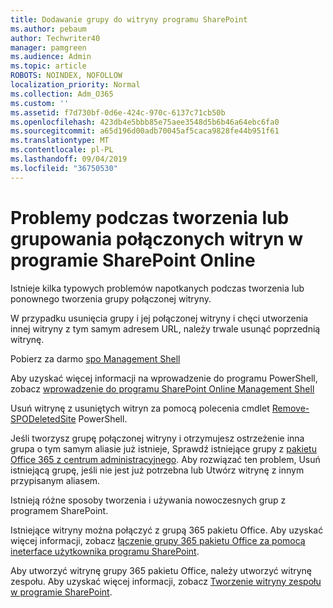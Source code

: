 ```yaml
---
title: Dodawanie grupy do witryny programu SharePoint
ms.author: pebaum
author: Techwriter40
manager: pamgreen
ms.audience: Admin
ms.topic: article
ROBOTS: NOINDEX, NOFOLLOW
localization_priority: Normal
ms.collection: Adm_O365
ms.custom: ''
ms.assetid: f7d730bf-0d6e-424c-970c-6137c71cb50b
ms.openlocfilehash: 423db4e5bbb85e75aee3548d5b6b46a64ebc6fa0
ms.sourcegitcommit: a65d196d00adb70045af5caca9828fe44b951f61
ms.translationtype: MT
ms.contentlocale: pl-PL
ms.lasthandoff: 09/04/2019
ms.locfileid: "36750530"
---
```

# <a name="issues-when-creating-or-group-connected-sites-in-sharepoint-online"></a>Problemy podczas tworzenia lub grupowania połączonych witryn w programie SharePoint Online

Istnieje kilka typowych problemów napotkanych podczas tworzenia lub ponownego tworzenia grupy połączonej witryny.

 W przypadku usunięcia grupy i jej połączonej witryny i chęci utworzenia innej witryny z tym samym adresem URL, należy trwale usunąć poprzednią witrynę.

Pobierz za darmo [spo Management Shell](https://support.office.com/article/introduction-to-the-sharepoint-online-management-shell-c16941c3-19b4-4710-8056-34c034493429)

 Aby uzyskać więcej informacji na wprowadzenie do programu PowerShell, zobacz [wprowadzenie do programu SharePoint Online Management Shell](https://docs.microsoft.com/powershell/module/sharepoint-online/remove-sposite?view=sharepoint-ps)

Usuń witrynę z usuniętych witryn za pomocą polecenia cmdlet [Remove-SPODeletedSite](https://docs.microsoft.com/powershell/module/sharepoint-online/remove-sposite?view=sharepoint-ps) PowerShell.

Jeśli tworzysz grupę połączonej witryny i otrzymujesz ostrzeżenie inna grupa o tym samym aliasie już istnieje, Sprawdź istniejące grupy z [pakietu Office 365 z centrum administracyjnego](https://admin.microsoft.com/Adminportal/Home?source=applauncher#/groups). Aby rozwiązać ten problem, Usuń istniejącą grupę, jeśli nie jest już potrzebna lub Utwórz witrynę z innym przypisanym aliasem.

Istnieją różne sposoby tworzenia i używania nowoczesnych grup z programem SharePoint.

Istniejące witryny można połączyć z grupą 365 pakietu Office. Aby uzyskać więcej informacji, zobacz [łączenie grupy 365 pakietu Office za pomocą ineterface użytkownika programu SharePoint](https://docs.microsoft.com/sharepoint/dev/transform/modernize-connect-to-office365-group#connect-an-office-365-group-using-the-sharepoint-user-interface).

Aby utworzyć witrynę grupy 365 pakietu Office, należy utworzyć witrynę zespołu. Aby uzyskać więcej informacji, zobacz [Tworzenie witryny zespołu w programie SharePoint](https://support.office.com/article/create-a-team-site-in-sharepoint-ef10c1e7-15f3-42a3-98aa-b5972711777d).


